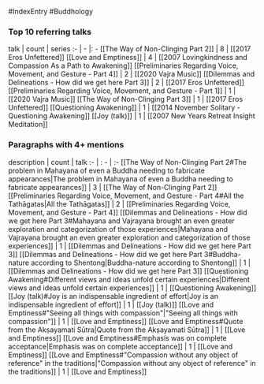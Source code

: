 #IndexEntry #Buddhology

### Top 10 referring talks
talk | count | series
:- | - |: -
[[The Way of Non-Clinging Part 2]] | 8 | [[2017 Eros Unfettered]]
[[Love and Emptiness]] | 4 | [[2007 Lovingkindness and Compassion As a Path to Awakening]]
[[Preliminaries Regarding Voice, Movement, and Gesture - Part 4]] | 2 | [[2020 Vajra Music]]
[[Dilemmas and Delineations - How did we get here Part 3]] | 2 | [[2017 Eros Unfettered]]
[[Preliminaries Regarding Voice, Movement, and Gesture - Part 1]] | 1 | [[2020 Vajra Music]]
[[The Way of Non-Clinging Part 3]] | 1 | [[2017 Eros Unfettered]]
[[Questioning Awakening]] | 1 | [[2014 November Solitary - Questioning Awakening]]
[[Joy (talk)]] | 1 | [[2007 New Years Retreat Insight Meditation]]

### Paragraphs with 4+ mentions
description | count | talk
:- | : - | :-
[[The Way of Non-Clinging Part 2#The problem in Mahayana of even a Buddha needing to fabricate appearances\|The problem in Mahayana of even a Buddha needing to fabricate appearances]] | 3 | [[The Way of Non-Clinging Part 2]]
[[Preliminaries Regarding Voice, Movement, and Gesture - Part 4#All the Tathāgatas\|All the Tathāgatas]] | 2 | [[Preliminaries Regarding Voice, Movement, and Gesture - Part 4]]
[[Dilemmas and Delineations - How did we get here Part 3#Mahayana and Vajrayana brought an even greater exploration and categorization of those experiences\|Mahayana and Vajrayana brought an even greater exploration and categorization of those experiences]] | 1 | [[Dilemmas and Delineations - How did we get here Part 3]]
[[Dilemmas and Delineations - How did we get here Part 3#Buddha-nature according to Shentong\|Buddha-nature according to Shentong]] | 1 | [[Dilemmas and Delineations - How did we get here Part 3]]
[[Questioning Awakening#Different views and ideas unfold certain experiences\|Different views and ideas unfold certain experiences]] | 1 | [[Questioning Awakening]]
[[Joy (talk)#Joy is an indispensable ingredient of effort\|Joy is an indispensable ingredient of effort]] | 1 | [[Joy (talk)]]
[[Love and Emptiness#"Seeing all things with compassion"\|"Seeing all things with compassion"]] | 1 | [[Love and Emptiness]]
[[Love and Emptiness#Quote from the Akṣayamati Sūtra\|Quote from the Akṣayamati Sūtra]] | 1 | [[Love and Emptiness]]
[[Love and Emptiness#Emphasis was on complete acceptance\|Emphasis was on complete acceptance]] | 1 | [[Love and Emptiness]]
[[Love and Emptiness#"Compassion without any object of reference" in the traditions\|"Compassion without any object of reference" in the traditions]] | 1 | [[Love and Emptiness]]

